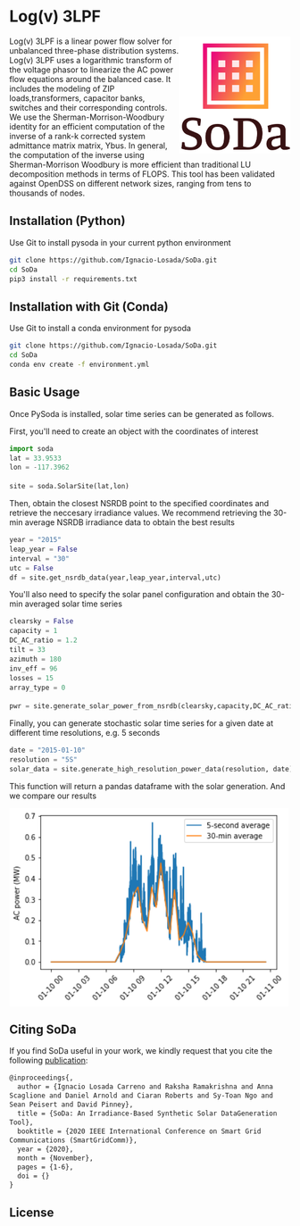 # Log(v)  3LPF

<img src="https://github.com/Ignacio-Losada/SoDa/blob/master/sodalogo.png" align="right" width="200" alt="SoDa logo">

Log(v)  3LPF is  a  linear power  flow  solver  for  unbalanced  three-phase  distribution  systems.  Log(v)  3LPF  uses  a  logarithmic  transform  of  the  voltage phasor  to  linearize  the  AC  power  flow  equations  around  the balanced   case.   It includes   the   modeling   of   ZIP   loads,transformers, capacitor banks, switches and their corresponding controls.  We  use  the  Sherman-Morrison-Woodbury  identity  for  an efficient computation of the inverse of a rank-k corrected system admittance matrix matrix, Ybus. In general, the computation of the inverse using Sherman-Morrison Woodbury is more efficient than traditional LU decomposition  methods  in  terms  of  FLOPS.  This tool has been validated against OpenDSS on different  network  sizes,  ranging  from  tens to  thousands  of  nodes.




## Installation (Python)
Use Git to install pysoda in your current python environment
```bash
git clone https://github.com/Ignacio-Losada/SoDa.git
cd SoDa
pip3 install -r requirements.txt
```

## Installation with Git (Conda)
Use Git to install a conda environment for pysoda
```bash
git clone https://github.com/Ignacio-Losada/SoDa.git
cd SoDa
conda env create -f environment.yml
```

## Basic Usage
Once PySoda is installed, solar time series can be generated as follows.

First, you'll need to create an object with the coordinates of interest
```python
import soda
lat = 33.9533
lon = -117.3962

site = soda.SolarSite(lat,lon)
```
Then, obtain the closest NSRDB point to the specified coordinates and retrieve the neccesary irradiance values. We recommend retrieving the 30-min average NSRDB irradiance data to obtain the best results
```python
year = "2015"
leap_year = False
interval = "30"
utc = False
df = site.get_nsrdb_data(year,leap_year,interval,utc)
```

You'll also need to specify the solar panel configuration and obtain the 30-min averaged solar time series
```python
clearsky = False
capacity = 1
DC_AC_ratio = 1.2
tilt = 33
azimuth = 180
inv_eff = 96
losses = 15
array_type = 0

pwr = site.generate_solar_power_from_nsrdb(clearsky,capacity,DC_AC_ratio,tilt,azimuth,inv_eff,losses,array_type)
```

Finally, you can generate stochastic solar time series for a given date at different time resolutions, e.g. 5 seconds
```python
date = "2015-01-10"
resolution = "5S"
solar_data = site.generate_high_resolution_power_data(resolution, date)
```

This function will return a pandas dataframe with the solar generation. And we compare our results 

<img src="https://github.com/Ignacio-Losada/SoDa/blob/master/30minvssecond.png" align="center" width="500" alt="SoDa results">


## Citing SoDa

If you find SoDa useful in your work, we kindly request that you cite the following [publication]():
```
@inproceedings{,
  author = {Ignacio Losada Carreno and Raksha Ramakrishna and Anna Scaglione and Daniel Arnold and Ciaran Roberts and Sy-Toan Ngo and Sean Peisert and David Pinney},
  title = {SoDa: An Irradiance-Based Synthetic Solar DataGeneration Tool},
  booktitle = {2020 IEEE International Conference on Smart Grid Communications (SmartGridComm)},
  year = {2020},
  month = {November},
  pages = {1-6},
  doi = {}
}
```


## License

